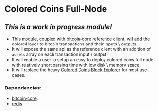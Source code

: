 # Colored Coins Full-Node

## *This is a work in progress module!*

* This module, coupled with [bitcoin-core](https://bitcoin.org) reference client, will add the colored layer to bitcoin transactions and their inputs \ outputs.
* It will expose the same api as the reference client with an addition of `assets` array on each transaction input \ output.
* It will enable a user to setup an easy to deploy colored coins full node with relatively short parsing time with low disk \ memory space.
* It will replace the heavy [Colored Coins Block Explorer](https://github.com/Colored-Coins/Colored-Coins-Block-Explorer) for most use-cases.

### Dependencies:
* [bitcoin-core](https://bitcoin.org).
* [redis](https://redis.io).
